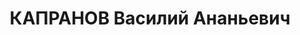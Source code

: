 ---
title: КАПРАНОВ Василий Ананьевич
description: "Род. в 1891, Московская обл., русский, обр.: высшее, б/п. Проживал:\
  \ Москва, ул. Горького, д. 19, кв. 41. Зам. начальника Главкондитера Наркомата пищевой\
  \ промышленности РСФСР \n  Арестован 07.07.1937. Обв. в участии в антисоветской\
  \ организации. Приговор: ВК ВС СССР, 28.10.1937 – ВМН. Расстрелян 28.10.1937, г.Москва.\
  \ \n  Реабилитирован ВК ВС СССР июль 1956"
---